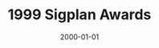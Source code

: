 ---
title: "1999 Sigplan Awards"
date: 2000-01-01
venue: ""
paperurl: 
authors: "Mary Lou Soffa"
awards: ""
---